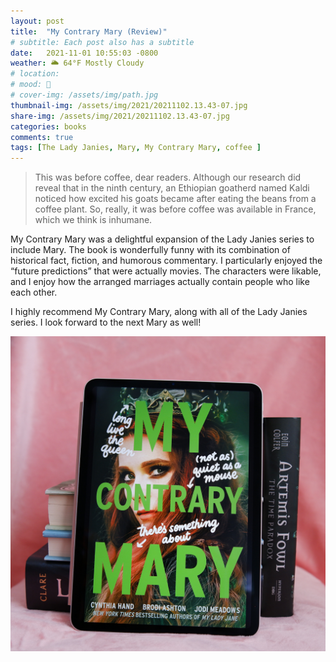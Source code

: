 ```yaml
---
layout: post
title:  "My Contrary Mary (Review)"
# subtitle: Each post also has a subtitle
date:   2021-11-01 10:55:03 -0800
weather: 🌥️ 64°F Mostly Cloudy
# location: 
# mood: 🥰
# cover-img: /assets/img/path.jpg
thumbnail-img: /assets/img/2021/20211102.13.43-07.jpg
share-img: /assets/img/2021/20211102.13.43-07.jpg
categories: books
comments: true
tags: [The Lady Janies, Mary, My Contrary Mary, coffee ]
---
```


>This was before coffee, dear readers. Although our research did reveal that in the ninth century, an Ethiopian goatherd named Kaldi noticed how excited his goats became after eating the beans from a coffee plant. So, really, it was before coffee was available in France, which we think is inhumane. 

My Contrary Mary was a delightful expansion of the Lady Janies series to include Mary. The book is wonderfully funny with its combination of historical fact, fiction, and humorous commentary. I particularly enjoyed the “future predictions” that were actually movies. The characters were likable, and I enjoy how the arranged marriages actually contain people who like each other.

I highly recommend My Contrary Mary, along with all of the Lady Janies series. I look forward to the next Mary as well!

![My Contrary Mary](/assets/img/2021/20211102.13.43-07.jpg)